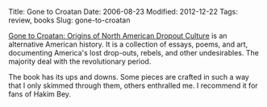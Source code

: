 Title: Gone to Croatan
Date: 2006-08-23
Modified: 2012-12-22
Tags: review, books
Slug: gone-to-croatan

<a href="http://www.amazon.com/gp/product/0936756926/sr=8-1/qid=1156356486/ref=pd_bbs_1/002-4854229-4306429?ie=UTF8" >Gone to Croatan: Origins of North American Dropout Culture</a> is an alternative American history. It is a collection of essays, poems, and art, documenting America's lost drop-outs, rebels, and other undesirables. The majority deal with the revolutionary period.

The book has its ups and downs. Some pieces are crafted in such a way that I only skimmed through them, others enthralled me. I recommend it for fans of Hakim Bey.
